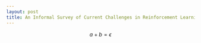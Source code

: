 ```yaml
---
layout: post
title: An Informal Survey of Current Challenges in Reinforcement Learning
---
```


$$ a + b = \epsilon $$
